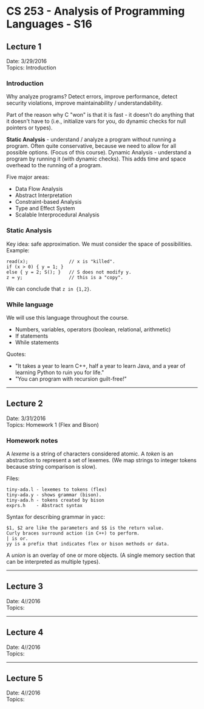 CS 253 - Analysis of Programming Languages - S16
======================================================================
## Lecture 1
Date: 3/29/2016  
Topics: Introduction

### Introduction
Why analyze programs? Detect errors, improve performance, detect
security violations, improve maintainability / understandability.

Part of the reason why C "won" is that it is fast - it doesn't do
anything that it doesn't have to (i.e., initialize vars for you,
do dynamic checks for null pointers or types).  

**Static Analysis** - understand / analyze a program without running a
program. Often quite conservative, because we need to allow for all
possible options. (Focus of this course).
Dynamic Analysis - understand a program by running it (with dynamic
checks). This adds time and space overhead to the running of a program.  

Five major areas:
* Data Flow Analysis
* Abstract Interpretation
* Constraint-based Analysis
* Type and Effect System
* Scalable Interprocedural Analysis

### Static Analysis
Key idea: safe approximation. We must consider the space of possibilities.  
Example:
```
read(x);               // x is "killed".
if (x > 0) { y = 1; }  
else { y = 2; S(); }   // S does not modify y.
z = y;                 // this is a "copy".
```
We can conclude that `z in {1,2}`.

### While language
We will use this language throughout the course.
* Numbers, variables, operators (boolean, relational, arithmetic)
* If statements
* While statements

Quotes:
* "It takes a year to learn C++, half a year to learn Java, and a year of learning Python to ruin you for life."
* "You can program with recursion guilt-free!"

----------------------------------------------------------------------
## Lecture 2
Date: 3/31/2016    
Topics: Homework 1 (Flex and Bison)

### Homework notes
A *lexeme* is a string of characters considered atomic. A *token* is an abstraction to represent a set of lexemes. (We map strings to integer tokens because string comparison is slow).

Files:
```
tiny-ada.l - lexemes to tokens (flex)
tiny-ada.y - shows grammar (bison).
tiny-ada.h - tokens created by bison
exprs.h    - Abstract syntax
```

Syntax for describing grammar in yacc:
```
$1, $2 are like the parameters and $$ is the return value.
Curly braces surround action (in C++) to perform.
| is or.
yy is a prefix that indicates flex or bison methods or data.
```

A *union* is an overlay of one or more objects. (A single memory section that can be interpreted as multiple types).




----------------------------------------------------------------------
## Lecture 3
Date: 4//2016  
Topics:

----------------------------------------------------------------------
## Lecture 4
Date: 4//2016  
Topics:

----------------------------------------------------------------------
## Lecture 5
Date: 4//2016  
Topics:

